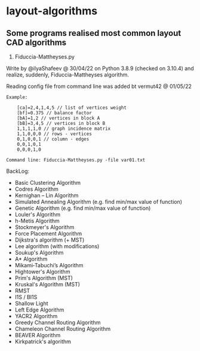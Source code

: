 # layout-algorithms
## Some programs realised most common layout CAD algorithms

1. Fiduccia-Mattheyses.py
	
Write by @ilyaShafeev @ 30/04/22 on Python 3.8.9 (checked on 3.10.4) and realize, suddenly, Fiduccia-Mattheyses algorithm.

Reading config file from command line was added bt vermut42 @ 01/05/22

	Example:

		[ca]=2,4,1,4,5 // list of vertices weight
		[bf]=0.375 // balance factor
		[bA]=1,2 // vertices in block A
		[bB]=3,4,5 // vertices in block B
		1,1,1,1,0 // graph incidence matrix
		1,1,0,0,0 // rows - vertices
		0,1,0,0,1 // column - edges
		0,0,1,0,1
		0,0,0,1,0

	Command line: Fiduccia-Mattheyses.py -file var01.txt


BackLog:
 - Basic Clustering Algorithm
 - Codres Algorithm
 - Kernighan – Lin Algorithm
 - Simulated Annealing Algorithm (e.g. find min/max value of function)
 - Genetic Algorithm (e.g. find min/max value of function)
 - Louler's Algorithm
 - h-Metis Algorithm
 - Stockmeyer's Algorithm
 - Force Placement Algorithm
 - Dijkstra's algorithm (+ MST)
 - Lee algorithm (with modifications)
 - Soukup's Algorithm
 - A* Algorithm
 - Mikami‐Tabuchi’s Algorithm
 - Hightower's Algorithm
 - Prim's Algorithm (MST)
 - Kruskal's Algorithm (MST)
 - RMST
 - I1S / BI1S
 - Shallow Light
 - Left Edge Algorithm
 - YACR2 Algorithm
 - Greedy Channel Routing Algorithm
 - Chameleon Channel Routing Algorithm
 - BEAVER Algorithm
 - Kirkpatrick's algorithm
